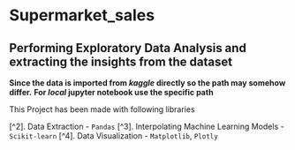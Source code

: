 # Supermarket_sales

## Performing Exploratory Data Analysis and extracting the insights from the dataset

**Since the data is imported from _kaggle_ directly so the path may somehow differ.**
**For _local_ jupyter notebook use the specific path**

This Project has been made with following libraries


[^2]. Data Extraction - `Pandas`
[^3]. Interpolating Machine Learning Models - `Scikit-learn`
[^4]. Data Visualization - `Matplotlib`, `Plotly`

